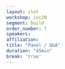 ```yaml
---
layout: slot
workshop: isc20
segment: build
order_number: 7
speakers: 
affiliation: 
title: "Panel / Q&A"
duration: "45min"
break: 'true'
---
```

